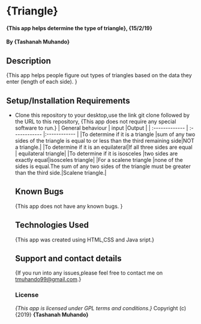 # {Triangle}

#### {This app helps determine the type of triangle}, {15/2/19}

#### By **{Tashanah Muhando}**

## Description

{This app helps people figure out types of triangles based on the data they enter (length of each side). }

## Setup/Installation Requirements

-   Clone this repository to your desktop,use the link git clone followed by the URL to this repository,
    {This app does not require any special software to run.}
  | General behaviour | input   |Output |
  | :------------- | :------------ |:------------ |
  |To determine if it is a triangle |sum of any two sides of the triangle is equal to or less than the third remaining side|NOT a triangle.|
  |To determine if it is an equilateral|If all three sides are equal | equilateral triangle|
  |To determine if it is isosceles |two sides are exactly equal|isosceles triangle|
  |For a scalene triangle |none of the sides is equal.The sum of any two sides of the triangle must be greater than the third side.|Scalene triangle.|

    ## Known Bugs
    {This app does not have any known bugs. }
    ## Technologies Used
    {This app was created using HTML,CSS and Java sript.}
    ## Support and contact details
    {If you run into any issues,please feel free to contact me on tmuhando99@gmail.com.}
    ### License
    _{This app is licensed under GPL terms and conditions.}_
    Copyright (c) {2019} **{Tashanah Muhando}**
